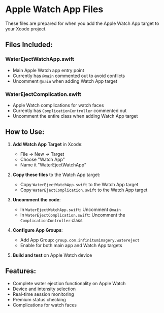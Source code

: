 # Apple Watch App Files

These files are prepared for when you add the Apple Watch App target to your Xcode project.

## Files Included:

### WaterEjectWatchApp.swift
- Main Apple Watch app entry point
- Currently has `@main` commented out to avoid conflicts
- Uncomment `@main` when adding Watch App target

### WaterEjectComplication.swift
- Apple Watch complications for watch faces
- Currently has `ComplicationController` commented out
- Uncomment the entire class when adding Watch App target

## How to Use:

1. **Add Watch App Target** in Xcode:
   - File → New → Target
   - Choose "Watch App"
   - Name it "WaterEjectWatchApp"

2. **Copy these files** to the Watch App target:
   - Copy `WaterEjectWatchApp.swift` to the Watch App target
   - Copy `WaterEjectComplication.swift` to the Watch App target

3. **Uncomment the code**:
   - In `WaterEjectWatchApp.swift`: Uncomment `@main`
   - In `WaterEjectComplication.swift`: Uncomment the `ComplicationController` class

4. **Configure App Groups**:
   - Add App Group: `group.com.infinitumimagery.watereject`
   - Enable for both main app and Watch App targets

5. **Build and test** on Apple Watch device

## Features:
- Complete water ejection functionality on Apple Watch
- Device and intensity selection
- Real-time session monitoring
- Premium status checking
- Complications for watch faces 